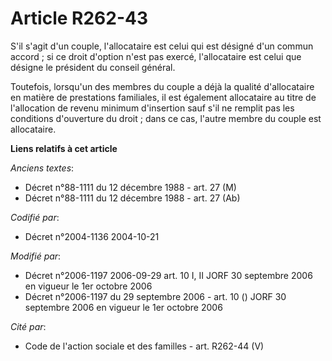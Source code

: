 # Article R262-43

S'il s'agit d'un couple, l'allocataire est celui qui est désigné d'un commun accord ; si ce droit d'option n'est pas exercé,
l'allocataire est celui que désigne le président du conseil général.

Toutefois, lorsqu'un des membres du couple a déjà la qualité d'allocataire en matière de prestations familiales, il est
également allocataire au titre de l'allocation de revenu minimum d'insertion sauf s'il ne remplit pas les conditions
d'ouverture du droit ; dans ce cas, l'autre membre du couple est allocataire.

**Liens relatifs à cet article**

_Anciens textes_:

  - Décret n°88-1111 du 12 décembre 1988 - art. 27 (M)
  - Décret n°88-1111 du 12 décembre 1988 - art. 27 (Ab)

_Codifié par_:

  - Décret n°2004-1136 2004-10-21

_Modifié par_:

  - Décret n°2006-1197 2006-09-29 art. 10 I, II JORF 30 septembre 2006 en vigueur le 1er octobre 2006
  - Décret n°2006-1197 du 29 septembre 2006 - art. 10 () JORF 30 septembre 2006 en vigueur le 1er octobre 2006

_Cité par_:

  - Code de l'action sociale et des familles - art. R262-44 (V)
